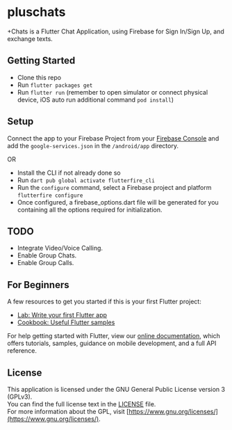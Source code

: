 # pluschats

+Chats is a Flutter Chat Application, using Firebase for Sign In/Sign Up, and exchange texts.

## Getting Started

*   Clone this repo
*   Run `flutter packages get`
*   Run `flutter run` (remember to open simulator or connect physical device, iOS auto run additional command `pod install`)

## Setup

Connect the app to your Firebase Project from your [Firebase Console](http://console.firebase.google.com) and add the `google-services.json` in the `/android/app` directory.

OR

*   Install the CLI if not already done so
*   Run `dart pub global activate flutterfire_cli`
*   Run the `configure` command, select a Firebase project and platform `flutterfire configure`
*   Once configured, a firebase_options.dart file will be generated for you containing all the options required for initialization.

## TODO

*   Integrate Video/Voice Calling.
*   Enable Group Chats.
*   Enable Group Calls.

## For Beginners

A few resources to get you started if this is your first Flutter project:

*   [Lab: Write your first Flutter app](https://flutter.dev/docs/get-started/codelab)
*   [Cookbook: Useful Flutter samples](https://flutter.dev/docs/cookbook)

For help getting started with Flutter, view our
[online documentation](https://flutter.dev/docs), which offers tutorials,
samples, guidance on mobile development, and a full API reference.

## License

This application is licensed under the GNU General Public License version 3 (GPLv3).  
You can find the full license text in the [LICENSE](./LICENSE) file.  
For more information about the GPL, visit [https://www.gnu.org/licenses/](https://www.gnu.org/licenses/).